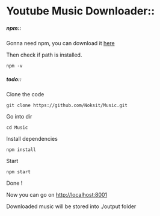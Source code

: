 # Youtube Music Downloader::

##### npm::
Gonna need npm,
you can download it [here](https://nodejs.org/en/)

Then check if path is installed.

    npm -v

##### todo::

Clone the code

    git clone https://github.com/Noksit/Music.git

Go into dir

    cd Music

Install dependencies

    npm install

Start

    npm start

Done !

Now you can go on [http://localhost:8001](http://localhost:8001)

Downloaded music will be stored into ./output folder

